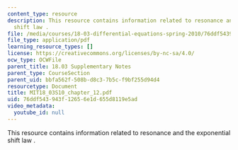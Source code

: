```yaml
---
content_type: resource
description: This resource contains information related to resonance and the exponential
  shift law .
file: /media/courses/18-03-differential-equations-spring-2010/76ddf543943f12656e1d655d8119e5ad_MIT18_03S10_chapter_12.pdf
file_type: application/pdf
learning_resource_types: []
license: https://creativecommons.org/licenses/by-nc-sa/4.0/
ocw_type: OCWFile
parent_title: 18.03 Supplementary Notes
parent_type: CourseSection
parent_uid: bbfa562f-508b-d8c3-7b5c-f9bf255d94d4
resourcetype: Document
title: MIT18_03S10_chapter_12.pdf
uid: 76ddf543-943f-1265-6e1d-655d8119e5ad
video_metadata:
  youtube_id: null
---
```

This resource contains information related to resonance and the exponential shift law .